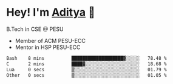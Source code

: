 
# Hey! I'm [Aditya](https://hegde.live) 🌊
B.Tech in CSE @ PESU

 - Member of ACM PESU-ECC
 - Mentor in HSP PESU-ECC

<!--
 [![Years Badge](https://badges.pufler.dev/years/bwaklog)](https://badges.pufler.dev) 
 [![Repos Badge](https://badges.pufler.dev/repos/bwaklog)](https://badges.pufler.dev)
 [![Commits Badge](https://badges.pufler.dev/commits/monthly/bwaklog)](https://badges.pufler.dev)
-->
<!--START_SECTION:waka-->

```txt
Bash    8 mins          ███████████████████▓░░░░░   78.48 %
C       2 mins          ████▓░░░░░░░░░░░░░░░░░░░░   18.68 %
Lua     0 secs          ▒░░░░░░░░░░░░░░░░░░░░░░░░   01.79 %
Other   0 secs          ▒░░░░░░░░░░░░░░░░░░░░░░░░   01.05 %
```

<!--END_SECTION:waka-->
